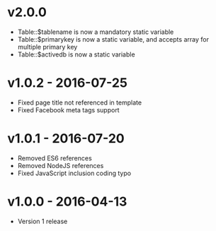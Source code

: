 # v2.0.0

- Table::$tablename is now a mandatory static variable
- Table::$primarykey is now a static variable, and accepts array for multiple primary key
- Table::$activedb is now a static variable

# v1.0.2 - 2016-07-25

- Fixed page title not referenced in template
- Fixed Facebook meta tags support

# v1.0.1 - 2016-07-20

- Removed ES6 references
- Removed NodeJS references
- Fixed JavaScript inclusion coding typo

# v1.0.0 - 2016-04-13

- Version 1 release
